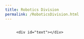 ```yaml
---
title: Robotics Division
permalink: /RoboticsDivision.html
---
```


<style>
button, hr, input {
 overflow: visible
}
audio, canvas, progress, video {
 display: inline - block
}
progress, sub, sup {
 vertical - align: baseline
}
html {
 font - family: sans - serif;
 line - height: 1.15;
 -ms - text - size - adjust: 100 % ;
 -webkit - text - size - adjust: 100 %
}
body {
 margin: 0
}
menu, article, aside, details, footer, header, nav, section {
 display: block
}
h1 {
 font - size: 2em;
 margin: .67em 0
}
figcaption, figure, main {
 display: block
}
figure {
 margin: 1em 40px
}
hr {
 box - sizing: content - box;
 height: 0
}
code, kbd, pre, samp {
 font - family: monospace,
 monospace;
 font - size: 1em
}
a {
 background - color: transparent;
 -webkit - text - decoration - skip: objects
}
a: active, a: hover {
 outline - width: 0
}
abbr[title]{
 border - bottom: none;
 text - decoration: underline;
 text - decoration: underline dotted
}
b, strong {
 font - weight: bolder
}
dfn {
 font - style: italic
}
mark {
 background - color:  # ff0;
 color:  # 000
}
small {
 font - size: 80 %
}
sub, sup {
 font - size: 75 % ;
 line - height: 0;
 position: relative
}
sub {
 bottom:  - .25em
}
sup {
 top:  - .5em
}
audio: not([controls]) {
 display: none;
 height: 0
}
img {
 border - style: none
}
svg: not(: root) {
 overflow: hidden
}
button, input, optgroup, select, textarea {
 font - family: sans - serif;
 font - size: 100 % ;
 line - height: 1.15;
 margin: 0
}
button, input {}
button, select {
 text - transform: none
}
[type = submit], [type = reset], button, html[type = button]{
 -webkit - appearance: button
}
[type = button]::-moz - focus - inner, [type = reset]::-moz - focus - inner, [type = submit]::-moz - focus - inner, button::-moz - focus - inner {
 border - style: none;
 padding: 0
}
[type = button]: -moz - focusring, [type = reset]: -moz - focusring, [type = submit]: -moz - focusring, button: -moz - focusring {
 outline: ButtonText dotted 1px
}
fieldset {
 border: 1px solid silver;
 margin: 0 2px;
 padding: .35em.625em.75em
}
legend {
 box - sizing: border - box;
 color: inherit;
 display: table;
 max - width: 100 % ;
 padding: 0;
 white - space: normal
}
progress {}
textarea {
 overflow: auto
}
[type = checkbox], [type = radio]{
 box - sizing: border - box;
 padding: 0
}
[type = number]::-webkit - inner - spin - button, [type = number]::-webkit - outer - spin - button {
 height: auto
}
[type = search]{
 -webkit - appearance: textfield;
 outline - offset: -2px
}
[type = search]::-webkit - search - cancel - button, [type = search]::-webkit - search - decoration {
 -webkit - appearance: none
}
::-webkit - file - upload - button {
 -webkit - appearance: button;
 font: inherit
}
summary {
 display: list - item
}
[hidden], template {
 display: none
} /*# sourceMappingURL=normalize.min.css.map */


</style>


<style>
.large-header {
   position: relative;
   width: 100%;
   background: #111;
   overflow: hidden;
   background-size: cover;
   background-position: center center;
   z-index: 1;
}

.demo .large-header {
   background-image: url("images/demo-bg.jpg");
}

.main-title {
   position: absolute;
   margin: 0;
   padding: 0;
   color: #F9F1E9;
   text-align: center;
   top: 50%;
   left: 50%;
   -webkit-transform: translate3d(-50%, -50%, 0);
   transform: translate3d(-50%, -50%, 0);
}

.demo .main-title {
   text-transform: uppercase;
   font-size: 4.2em;
   letter-spacing: 0.1em;
}

.main-title .thin {
   font-weight: 200;
}

@media only screen and (max-width: 768px) {
   .demo .main-title {
      font-size: 3em;
   }
}

</style>



<div class="container demo">
   <div class="content">
      <div id="large-header" class="large-header">
         <canvas id="demo-canvas"></canvas>
         <h1 class="main-title"><span class="thin">We are on our way</h1>
      </div>
   </div>
</div>



		 <div id="text"></div>




 
<script>
document.getElementById("text").innerHTML = "Text added by JavaScript code";
</script>

<script>
/*!
 * VERSION: 1.13.1
 * DATE: 2014-07-22
 * UPDATES AND DOCS AT: http://www.greensock.com
 *
 * @license Copyright (c) 2008-2014, GreenSock. All rights reserved.
 * This work is subject to the terms at http://www.greensock.com/terms_of_use.html or for
 * Club GreenSock members, the software agreement that was issued with your membership.
 * 
 * @author: Jack Doyle, jack@greensock.com
 */
(function(t,e){"use strict";var i=t.GreenSockGlobals=t.GreenSockGlobals||t;if(!i.TweenLite){var s,n,r,a,o,l=function(t){var e,s=t.split("."),n=i;for(e=0;s.length>e;e++)n[s[e]]=n=n[s[e]]||{};return n},h=l("com.greensock"),_=1e-10,u=function(t){var e,i=[],s=t.length;for(e=0;e!==s;i.push(t[e++]));return i},f=function(){},m=function(){var t=Object.prototype.toString,e=t.call([]);return function(i){return null!=i&&(i instanceof Array||"object"==typeof i&&!!i.push&&t.call(i)===e)}}(),p={},c=function(s,n,r,a){this.sc=p[s]?p[s].sc:[],p[s]=this,this.gsClass=null,this.func=r;var o=[];this.check=function(h){for(var _,u,f,m,d=n.length,v=d;--d>-1;)(_=p[n[d]]||new c(n[d],[])).gsClass?(o[d]=_.gsClass,v--):h&&_.sc.push(this);if(0===v&&r)for(u=("com.greensock."+s).split("."),f=u.pop(),m=l(u.join("."))[f]=this.gsClass=r.apply(r,o),a&&(i[f]=m,"function"==typeof define&&define.amd?define((t.GreenSockAMDPath?t.GreenSockAMDPath+"/":"")+s.split(".").pop(),[],function(){return m}):s===e&&"undefined"!=typeof module&&module.exports&&(module.exports=m)),d=0;this.sc.length>d;d++)this.sc[d].check()},this.check(!0)},d=t._gsDefine=function(t,e,i,s){return new c(t,e,i,s)},v=h._class=function(t,e,i){return e=e||function(){},d(t,[],function(){return e},i),e};d.globals=i;var g=[0,0,1,1],T=[],y=v("easing.Ease",function(t,e,i,s){this._func=t,this._type=i||0,this._power=s||0,this._params=e?g.concat(e):g},!0),w=y.map={},P=y.register=function(t,e,i,s){for(var n,r,a,o,l=e.split(","),_=l.length,u=(i||"easeIn,easeOut,easeInOut").split(",");--_>-1;)for(r=l[_],n=s?v("easing."+r,null,!0):h.easing[r]||{},a=u.length;--a>-1;)o=u[a],w[r+"."+o]=w[o+r]=n[o]=t.getRatio?t:t[o]||new t};for(r=y.prototype,r._calcEnd=!1,r.getRatio=function(t){if(this._func)return this._params[0]=t,this._func.apply(null,this._params);var e=this._type,i=this._power,s=1===e?1-t:2===e?t:.5>t?2*t:2*(1-t);return 1===i?s*=s:2===i?s*=s*s:3===i?s*=s*s*s:4===i&&(s*=s*s*s*s),1===e?1-s:2===e?s:.5>t?s/2:1-s/2},s=["Linear","Quad","Cubic","Quart","Quint,Strong"],n=s.length;--n>-1;)r=s[n]+",Power"+n,P(new y(null,null,1,n),r,"easeOut",!0),P(new y(null,null,2,n),r,"easeIn"+(0===n?",easeNone":"")),P(new y(null,null,3,n),r,"easeInOut");w.linear=h.easing.Linear.easeIn,w.swing=h.easing.Quad.easeInOut;var b=v("events.EventDispatcher",function(t){this._listeners={},this._eventTarget=t||this});r=b.prototype,r.addEventListener=function(t,e,i,s,n){n=n||0;var r,l,h=this._listeners[t],_=0;for(null==h&&(this._listeners[t]=h=[]),l=h.length;--l>-1;)r=h[l],r.c===e&&r.s===i?h.splice(l,1):0===_&&n>r.pr&&(_=l+1);h.splice(_,0,{c:e,s:i,up:s,pr:n}),this!==a||o||a.wake()},r.removeEventListener=function(t,e){var i,s=this._listeners[t];if(s)for(i=s.length;--i>-1;)if(s[i].c===e)return s.splice(i,1),void 0},r.dispatchEvent=function(t){var e,i,s,n=this._listeners[t];if(n)for(e=n.length,i=this._eventTarget;--e>-1;)s=n[e],s.up?s.c.call(s.s||i,{type:t,target:i}):s.c.call(s.s||i)};var k=t.requestAnimationFrame,A=t.cancelAnimationFrame,S=Date.now||function(){return(new Date).getTime()},x=S();for(s=["ms","moz","webkit","o"],n=s.length;--n>-1&&!k;)k=t[s[n]+"RequestAnimationFrame"],A=t[s[n]+"CancelAnimationFrame"]||t[s[n]+"CancelRequestAnimationFrame"];v("Ticker",function(t,e){var i,s,n,r,l,h=this,u=S(),m=e!==!1&&k,p=500,c=33,d=function(t){var e,a,o=S()-x;o>p&&(u+=o-c),x+=o,h.time=(x-u)/1e3,e=h.time-l,(!i||e>0||t===!0)&&(h.frame++,l+=e+(e>=r?.004:r-e),a=!0),t!==!0&&(n=s(d)),a&&h.dispatchEvent("tick")};b.call(h),h.time=h.frame=0,h.tick=function(){d(!0)},h.lagSmoothing=function(t,e){p=t||1/_,c=Math.min(e,p,0)},h.sleep=function(){null!=n&&(m&&A?A(n):clearTimeout(n),s=f,n=null,h===a&&(o=!1))},h.wake=function(){null!==n?h.sleep():h.frame>10&&(x=S()-p+5),s=0===i?f:m&&k?k:function(t){return setTimeout(t,0|1e3*(l-h.time)+1)},h===a&&(o=!0),d(2)},h.fps=function(t){return arguments.length?(i=t,r=1/(i||60),l=this.time+r,h.wake(),void 0):i},h.useRAF=function(t){return arguments.length?(h.sleep(),m=t,h.fps(i),void 0):m},h.fps(t),setTimeout(function(){m&&(!n||5>h.frame)&&h.useRAF(!1)},1500)}),r=h.Ticker.prototype=new h.events.EventDispatcher,r.constructor=h.Ticker;var C=v("core.Animation",function(t,e){if(this.vars=e=e||{},this._duration=this._totalDuration=t||0,this._delay=Number(e.delay)||0,this._timeScale=1,this._active=e.immediateRender===!0,this.data=e.data,this._reversed=e.reversed===!0,B){o||a.wake();var i=this.vars.useFrames?q:B;i.add(this,i._time),this.vars.paused&&this.paused(!0)}});a=C.ticker=new h.Ticker,r=C.prototype,r._dirty=r._gc=r._initted=r._paused=!1,r._totalTime=r._time=0,r._rawPrevTime=-1,r._next=r._last=r._onUpdate=r._timeline=r.timeline=null,r._paused=!1;var R=function(){o&&S()-x>2e3&&a.wake(),setTimeout(R,2e3)};R(),r.play=function(t,e){return null!=t&&this.seek(t,e),this.reversed(!1).paused(!1)},r.pause=function(t,e){return null!=t&&this.seek(t,e),this.paused(!0)},r.resume=function(t,e){return null!=t&&this.seek(t,e),this.paused(!1)},r.seek=function(t,e){return this.totalTime(Number(t),e!==!1)},r.restart=function(t,e){return this.reversed(!1).paused(!1).totalTime(t?-this._delay:0,e!==!1,!0)},r.reverse=function(t,e){return null!=t&&this.seek(t||this.totalDuration(),e),this.reversed(!0).paused(!1)},r.render=function(){},r.invalidate=function(){return this},r.isActive=function(){var t,e=this._timeline,i=this._startTime;return!e||!this._gc&&!this._paused&&e.isActive()&&(t=e.rawTime())>=i&&i+this.totalDuration()/this._timeScale>t},r._enabled=function(t,e){return o||a.wake(),this._gc=!t,this._active=this.isActive(),e!==!0&&(t&&!this.timeline?this._timeline.add(this,this._startTime-this._delay):!t&&this.timeline&&this._timeline._remove(this,!0)),!1},r._kill=function(){return this._enabled(!1,!1)},r.kill=function(t,e){return this._kill(t,e),this},r._uncache=function(t){for(var e=t?this:this.timeline;e;)e._dirty=!0,e=e.timeline;return this},r._swapSelfInParams=function(t){for(var e=t.length,i=t.concat();--e>-1;)"{self}"===t[e]&&(i[e]=this);return i},r.eventCallback=function(t,e,i,s){if("on"===(t||"").substr(0,2)){var n=this.vars;if(1===arguments.length)return n[t];null==e?delete n[t]:(n[t]=e,n[t+"Params"]=m(i)&&-1!==i.join("").indexOf("{self}")?this._swapSelfInParams(i):i,n[t+"Scope"]=s),"onUpdate"===t&&(this._onUpdate=e)}return this},r.delay=function(t){return arguments.length?(this._timeline.smoothChildTiming&&this.startTime(this._startTime+t-this._delay),this._delay=t,this):this._delay},r.duration=function(t){return arguments.length?(this._duration=this._totalDuration=t,this._uncache(!0),this._timeline.smoothChildTiming&&this._time>0&&this._time<this._duration&&0!==t&&this.totalTime(this._totalTime*(t/this._duration),!0),this):(this._dirty=!1,this._duration)},r.totalDuration=function(t){return this._dirty=!1,arguments.length?this.duration(t):this._totalDuration},r.time=function(t,e){return arguments.length?(this._dirty&&this.totalDuration(),this.totalTime(t>this._duration?this._duration:t,e)):this._time},r.totalTime=function(t,e,i){if(o||a.wake(),!arguments.length)return this._totalTime;if(this._timeline){if(0>t&&!i&&(t+=this.totalDuration()),this._timeline.smoothChildTiming){this._dirty&&this.totalDuration();var s=this._totalDuration,n=this._timeline;if(t>s&&!i&&(t=s),this._startTime=(this._paused?this._pauseTime:n._time)-(this._reversed?s-t:t)/this._timeScale,n._dirty||this._uncache(!1),n._timeline)for(;n._timeline;)n._timeline._time!==(n._startTime+n._totalTime)/n._timeScale&&n.totalTime(n._totalTime,!0),n=n._timeline}this._gc&&this._enabled(!0,!1),(this._totalTime!==t||0===this._duration)&&(this.render(t,e,!1),O.length&&M())}return this},r.progress=r.totalProgress=function(t,e){return arguments.length?this.totalTime(this.duration()*t,e):this._time/this.duration()},r.startTime=function(t){return arguments.length?(t!==this._startTime&&(this._startTime=t,this.timeline&&this.timeline._sortChildren&&this.timeline.add(this,t-this._delay)),this):this._startTime},r.timeScale=function(t){if(!arguments.length)return this._timeScale;if(t=t||_,this._timeline&&this._timeline.smoothChildTiming){var e=this._pauseTime,i=e||0===e?e:this._timeline.totalTime();this._startTime=i-(i-this._startTime)*this._timeScale/t}return this._timeScale=t,this._uncache(!1)},r.reversed=function(t){return arguments.length?(t!=this._reversed&&(this._reversed=t,this.totalTime(this._timeline&&!this._timeline.smoothChildTiming?this.totalDuration()-this._totalTime:this._totalTime,!0)),this):this._reversed},r.paused=function(t){if(!arguments.length)return this._paused;if(t!=this._paused&&this._timeline){o||t||a.wake();var e=this._timeline,i=e.rawTime(),s=i-this._pauseTime;!t&&e.smoothChildTiming&&(this._startTime+=s,this._uncache(!1)),this._pauseTime=t?i:null,this._paused=t,this._active=this.isActive(),!t&&0!==s&&this._initted&&this.duration()&&this.render(e.smoothChildTiming?this._totalTime:(i-this._startTime)/this._timeScale,!0,!0)}return this._gc&&!t&&this._enabled(!0,!1),this};var D=v("core.SimpleTimeline",function(t){C.call(this,0,t),this.autoRemoveChildren=this.smoothChildTiming=!0});r=D.prototype=new C,r.constructor=D,r.kill()._gc=!1,r._first=r._last=null,r._sortChildren=!1,r.add=r.insert=function(t,e){var i,s;if(t._startTime=Number(e||0)+t._delay,t._paused&&this!==t._timeline&&(t._pauseTime=t._startTime+(this.rawTime()-t._startTime)/t._timeScale),t.timeline&&t.timeline._remove(t,!0),t.timeline=t._timeline=this,t._gc&&t._enabled(!0,!0),i=this._last,this._sortChildren)for(s=t._startTime;i&&i._startTime>s;)i=i._prev;return i?(t._next=i._next,i._next=t):(t._next=this._first,this._first=t),t._next?t._next._prev=t:this._last=t,t._prev=i,this._timeline&&this._uncache(!0),this},r._remove=function(t,e){return t.timeline===this&&(e||t._enabled(!1,!0),t._prev?t._prev._next=t._next:this._first===t&&(this._first=t._next),t._next?t._next._prev=t._prev:this._last===t&&(this._last=t._prev),t._next=t._prev=t.timeline=null,this._timeline&&this._uncache(!0)),this},r.render=function(t,e,i){var s,n=this._first;for(this._totalTime=this._time=this._rawPrevTime=t;n;)s=n._next,(n._active||t>=n._startTime&&!n._paused)&&(n._reversed?n.render((n._dirty?n.totalDuration():n._totalDuration)-(t-n._startTime)*n._timeScale,e,i):n.render((t-n._startTime)*n._timeScale,e,i)),n=s},r.rawTime=function(){return o||a.wake(),this._totalTime};var I=v("TweenLite",function(e,i,s){if(C.call(this,i,s),this.render=I.prototype.render,null==e)throw"Cannot tween a null target.";this.target=e="string"!=typeof e?e:I.selector(e)||e;var n,r,a,o=e.jquery||e.length&&e!==t&&e[0]&&(e[0]===t||e[0].nodeType&&e[0].style&&!e.nodeType),l=this.vars.overwrite;if(this._overwrite=l=null==l?Q[I.defaultOverwrite]:"number"==typeof l?l>>0:Q[l],(o||e instanceof Array||e.push&&m(e))&&"number"!=typeof e[0])for(this._targets=a=u(e),this._propLookup=[],this._siblings=[],n=0;a.length>n;n++)r=a[n],r?"string"!=typeof r?r.length&&r!==t&&r[0]&&(r[0]===t||r[0].nodeType&&r[0].style&&!r.nodeType)?(a.splice(n--,1),this._targets=a=a.concat(u(r))):(this._siblings[n]=$(r,this,!1),1===l&&this._siblings[n].length>1&&K(r,this,null,1,this._siblings[n])):(r=a[n--]=I.selector(r),"string"==typeof r&&a.splice(n+1,1)):a.splice(n--,1);else this._propLookup={},this._siblings=$(e,this,!1),1===l&&this._siblings.length>1&&K(e,this,null,1,this._siblings);(this.vars.immediateRender||0===i&&0===this._delay&&this.vars.immediateRender!==!1)&&(this._time=-_,this.render(-this._delay))},!0),E=function(e){return e.length&&e!==t&&e[0]&&(e[0]===t||e[0].nodeType&&e[0].style&&!e.nodeType)},z=function(t,e){var i,s={};for(i in t)G[i]||i in e&&"transform"!==i&&"x"!==i&&"y"!==i&&"width"!==i&&"height"!==i&&"className"!==i&&"border"!==i||!(!U[i]||U[i]&&U[i]._autoCSS)||(s[i]=t[i],delete t[i]);t.css=s};r=I.prototype=new C,r.constructor=I,r.kill()._gc=!1,r.ratio=0,r._firstPT=r._targets=r._overwrittenProps=r._startAt=null,r._notifyPluginsOfEnabled=r._lazy=!1,I.version="1.13.1",I.defaultEase=r._ease=new y(null,null,1,1),I.defaultOverwrite="auto",I.ticker=a,I.autoSleep=!0,I.lagSmoothing=function(t,e){a.lagSmoothing(t,e)},I.selector=t.$||t.jQuery||function(e){var i=t.$||t.jQuery;return i?(I.selector=i,i(e)):"undefined"==typeof document?e:document.querySelectorAll?document.querySelectorAll(e):document.getElementById("#"===e.charAt(0)?e.substr(1):e)};var O=[],L={},N=I._internals={isArray:m,isSelector:E,lazyTweens:O},U=I._plugins={},F=N.tweenLookup={},j=0,G=N.reservedProps={ease:1,delay:1,overwrite:1,onComplete:1,onCompleteParams:1,onCompleteScope:1,useFrames:1,runBackwards:1,startAt:1,onUpdate:1,onUpdateParams:1,onUpdateScope:1,onStart:1,onStartParams:1,onStartScope:1,onReverseComplete:1,onReverseCompleteParams:1,onReverseCompleteScope:1,onRepeat:1,onRepeatParams:1,onRepeatScope:1,easeParams:1,yoyo:1,immediateRender:1,repeat:1,repeatDelay:1,data:1,paused:1,reversed:1,autoCSS:1,lazy:1},Q={none:0,all:1,auto:2,concurrent:3,allOnStart:4,preexisting:5,"true":1,"false":0},q=C._rootFramesTimeline=new D,B=C._rootTimeline=new D,M=N.lazyRender=function(){var t=O.length;for(L={};--t>-1;)s=O[t],s&&s._lazy!==!1&&(s.render(s._lazy,!1,!0),s._lazy=!1);O.length=0};B._startTime=a.time,q._startTime=a.frame,B._active=q._active=!0,setTimeout(M,1),C._updateRoot=I.render=function(){var t,e,i;if(O.length&&M(),B.render((a.time-B._startTime)*B._timeScale,!1,!1),q.render((a.frame-q._startTime)*q._timeScale,!1,!1),O.length&&M(),!(a.frame%120)){for(i in F){for(e=F[i].tweens,t=e.length;--t>-1;)e[t]._gc&&e.splice(t,1);0===e.length&&delete F[i]}if(i=B._first,(!i||i._paused)&&I.autoSleep&&!q._first&&1===a._listeners.tick.length){for(;i&&i._paused;)i=i._next;i||a.sleep()}}},a.addEventListener("tick",C._updateRoot);var $=function(t,e,i){var s,n,r=t._gsTweenID;if(F[r||(t._gsTweenID=r="t"+j++)]||(F[r]={target:t,tweens:[]}),e&&(s=F[r].tweens,s[n=s.length]=e,i))for(;--n>-1;)s[n]===e&&s.splice(n,1);return F[r].tweens},K=function(t,e,i,s,n){var r,a,o,l;if(1===s||s>=4){for(l=n.length,r=0;l>r;r++)if((o=n[r])!==e)o._gc||o._enabled(!1,!1)&&(a=!0);else if(5===s)break;return a}var h,u=e._startTime+_,f=[],m=0,p=0===e._duration;for(r=n.length;--r>-1;)(o=n[r])===e||o._gc||o._paused||(o._timeline!==e._timeline?(h=h||H(e,0,p),0===H(o,h,p)&&(f[m++]=o)):u>=o._startTime&&o._startTime+o.totalDuration()/o._timeScale>u&&((p||!o._initted)&&2e-10>=u-o._startTime||(f[m++]=o)));for(r=m;--r>-1;)o=f[r],2===s&&o._kill(i,t)&&(a=!0),(2!==s||!o._firstPT&&o._initted)&&o._enabled(!1,!1)&&(a=!0);return a},H=function(t,e,i){for(var s=t._timeline,n=s._timeScale,r=t._startTime;s._timeline;){if(r+=s._startTime,n*=s._timeScale,s._paused)return-100;s=s._timeline}return r/=n,r>e?r-e:i&&r===e||!t._initted&&2*_>r-e?_:(r+=t.totalDuration()/t._timeScale/n)>e+_?0:r-e-_};r._init=function(){var t,e,i,s,n,r=this.vars,a=this._overwrittenProps,o=this._duration,l=!!r.immediateRender,h=r.ease;if(r.startAt){this._startAt&&(this._startAt.render(-1,!0),this._startAt.kill()),n={};for(s in r.startAt)n[s]=r.startAt[s];if(n.overwrite=!1,n.immediateRender=!0,n.lazy=l&&r.lazy!==!1,n.startAt=n.delay=null,this._startAt=I.to(this.target,0,n),l)if(this._time>0)this._startAt=null;else if(0!==o)return}else if(r.runBackwards&&0!==o)if(this._startAt)this._startAt.render(-1,!0),this._startAt.kill(),this._startAt=null;else{i={};for(s in r)G[s]&&"autoCSS"!==s||(i[s]=r[s]);if(i.overwrite=0,i.data="isFromStart",i.lazy=l&&r.lazy!==!1,i.immediateRender=l,this._startAt=I.to(this.target,0,i),l){if(0===this._time)return}else this._startAt._init(),this._startAt._enabled(!1)}if(this._ease=h=h?h instanceof y?h:"function"==typeof h?new y(h,r.easeParams):w[h]||I.defaultEase:I.defaultEase,r.easeParams instanceof Array&&h.config&&(this._ease=h.config.apply(h,r.easeParams)),this._easeType=this._ease._type,this._easePower=this._ease._power,this._firstPT=null,this._targets)for(t=this._targets.length;--t>-1;)this._initProps(this._targets[t],this._propLookup[t]={},this._siblings[t],a?a[t]:null)&&(e=!0);else e=this._initProps(this.target,this._propLookup,this._siblings,a);if(e&&I._onPluginEvent("_onInitAllProps",this),a&&(this._firstPT||"function"!=typeof this.target&&this._enabled(!1,!1)),r.runBackwards)for(i=this._firstPT;i;)i.s+=i.c,i.c=-i.c,i=i._next;this._onUpdate=r.onUpdate,this._initted=!0},r._initProps=function(e,i,s,n){var r,a,o,l,h,_;if(null==e)return!1;L[e._gsTweenID]&&M(),this.vars.css||e.style&&e!==t&&e.nodeType&&U.css&&this.vars.autoCSS!==!1&&z(this.vars,e);for(r in this.vars){if(_=this.vars[r],G[r])_&&(_ instanceof Array||_.push&&m(_))&&-1!==_.join("").indexOf("{self}")&&(this.vars[r]=_=this._swapSelfInParams(_,this));else if(U[r]&&(l=new U[r])._onInitTween(e,this.vars[r],this)){for(this._firstPT=h={_next:this._firstPT,t:l,p:"setRatio",s:0,c:1,f:!0,n:r,pg:!0,pr:l._priority},a=l._overwriteProps.length;--a>-1;)i[l._overwriteProps[a]]=this._firstPT;(l._priority||l._onInitAllProps)&&(o=!0),(l._onDisable||l._onEnable)&&(this._notifyPluginsOfEnabled=!0)}else this._firstPT=i[r]=h={_next:this._firstPT,t:e,p:r,f:"function"==typeof e[r],n:r,pg:!1,pr:0},h.s=h.f?e[r.indexOf("set")||"function"!=typeof e["get"+r.substr(3)]?r:"get"+r.substr(3)]():parseFloat(e[r]),h.c="string"==typeof _&&"="===_.charAt(1)?parseInt(_.charAt(0)+"1",10)*Number(_.substr(2)):Number(_)-h.s||0;h&&h._next&&(h._next._prev=h)}return n&&this._kill(n,e)?this._initProps(e,i,s,n):this._overwrite>1&&this._firstPT&&s.length>1&&K(e,this,i,this._overwrite,s)?(this._kill(i,e),this._initProps(e,i,s,n)):(this._firstPT&&(this.vars.lazy!==!1&&this._duration||this.vars.lazy&&!this._duration)&&(L[e._gsTweenID]=!0),o)},r.render=function(t,e,i){var s,n,r,a,o=this._time,l=this._duration,h=this._rawPrevTime;if(t>=l)this._totalTime=this._time=l,this.ratio=this._ease._calcEnd?this._ease.getRatio(1):1,this._reversed||(s=!0,n="onComplete"),0===l&&(this._initted||!this.vars.lazy||i)&&(this._startTime===this._timeline._duration&&(t=0),(0===t||0>h||h===_)&&h!==t&&(i=!0,h>_&&(n="onReverseComplete")),this._rawPrevTime=a=!e||t||h===t?t:_);else if(1e-7>t)this._totalTime=this._time=0,this.ratio=this._ease._calcEnd?this._ease.getRatio(0):0,(0!==o||0===l&&h>0&&h!==_)&&(n="onReverseComplete",s=this._reversed),0>t?(this._active=!1,0===l&&(this._initted||!this.vars.lazy||i)&&(h>=0&&(i=!0),this._rawPrevTime=a=!e||t||h===t?t:_)):this._initted||(i=!0);else if(this._totalTime=this._time=t,this._easeType){var u=t/l,f=this._easeType,m=this._easePower;(1===f||3===f&&u>=.5)&&(u=1-u),3===f&&(u*=2),1===m?u*=u:2===m?u*=u*u:3===m?u*=u*u*u:4===m&&(u*=u*u*u*u),this.ratio=1===f?1-u:2===f?u:.5>t/l?u/2:1-u/2}else this.ratio=this._ease.getRatio(t/l);if(this._time!==o||i){if(!this._initted){if(this._init(),!this._initted||this._gc)return;if(!i&&this._firstPT&&(this.vars.lazy!==!1&&this._duration||this.vars.lazy&&!this._duration))return this._time=this._totalTime=o,this._rawPrevTime=h,O.push(this),this._lazy=t,void 0;this._time&&!s?this.ratio=this._ease.getRatio(this._time/l):s&&this._ease._calcEnd&&(this.ratio=this._ease.getRatio(0===this._time?0:1))}for(this._lazy!==!1&&(this._lazy=!1),this._active||!this._paused&&this._time!==o&&t>=0&&(this._active=!0),0===o&&(this._startAt&&(t>=0?this._startAt.render(t,e,i):n||(n="_dummyGS")),this.vars.onStart&&(0!==this._time||0===l)&&(e||this.vars.onStart.apply(this.vars.onStartScope||this,this.vars.onStartParams||T))),r=this._firstPT;r;)r.f?r.t[r.p](r.c*this.ratio+r.s):r.t[r.p]=r.c*this.ratio+r.s,r=r._next;this._onUpdate&&(0>t&&this._startAt&&this._startTime&&this._startAt.render(t,e,i),e||(this._time!==o||s)&&this._onUpdate.apply(this.vars.onUpdateScope||this,this.vars.onUpdateParams||T)),n&&(!this._gc||i)&&(0>t&&this._startAt&&!this._onUpdate&&this._startTime&&this._startAt.render(t,e,i),s&&(this._timeline.autoRemoveChildren&&this._enabled(!1,!1),this._active=!1),!e&&this.vars[n]&&this.vars[n].apply(this.vars[n+"Scope"]||this,this.vars[n+"Params"]||T),0===l&&this._rawPrevTime===_&&a!==_&&(this._rawPrevTime=0))}},r._kill=function(t,e){if("all"===t&&(t=null),null==t&&(null==e||e===this.target))return this._lazy=!1,this._enabled(!1,!1);e="string"!=typeof e?e||this._targets||this.target:I.selector(e)||e;var i,s,n,r,a,o,l,h;if((m(e)||E(e))&&"number"!=typeof e[0])for(i=e.length;--i>-1;)this._kill(t,e[i])&&(o=!0);else{if(this._targets){for(i=this._targets.length;--i>-1;)if(e===this._targets[i]){a=this._propLookup[i]||{},this._overwrittenProps=this._overwrittenProps||[],s=this._overwrittenProps[i]=t?this._overwrittenProps[i]||{}:"all";break}}else{if(e!==this.target)return!1;a=this._propLookup,s=this._overwrittenProps=t?this._overwrittenProps||{}:"all"}if(a){l=t||a,h=t!==s&&"all"!==s&&t!==a&&("object"!=typeof t||!t._tempKill);for(n in l)(r=a[n])&&(r.pg&&r.t._kill(l)&&(o=!0),r.pg&&0!==r.t._overwriteProps.length||(r._prev?r._prev._next=r._next:r===this._firstPT&&(this._firstPT=r._next),r._next&&(r._next._prev=r._prev),r._next=r._prev=null),delete a[n]),h&&(s[n]=1);!this._firstPT&&this._initted&&this._enabled(!1,!1)}}return o},r.invalidate=function(){return this._notifyPluginsOfEnabled&&I._onPluginEvent("_onDisable",this),this._firstPT=null,this._overwrittenProps=null,this._onUpdate=null,this._startAt=null,this._initted=this._active=this._notifyPluginsOfEnabled=this._lazy=!1,this._propLookup=this._targets?{}:[],this},r._enabled=function(t,e){if(o||a.wake(),t&&this._gc){var i,s=this._targets;if(s)for(i=s.length;--i>-1;)this._siblings[i]=$(s[i],this,!0);else this._siblings=$(this.target,this,!0)}return C.prototype._enabled.call(this,t,e),this._notifyPluginsOfEnabled&&this._firstPT?I._onPluginEvent(t?"_onEnable":"_onDisable",this):!1},I.to=function(t,e,i){return new I(t,e,i)},I.from=function(t,e,i){return i.runBackwards=!0,i.immediateRender=0!=i.immediateRender,new I(t,e,i)},I.fromTo=function(t,e,i,s){return s.startAt=i,s.immediateRender=0!=s.immediateRender&&0!=i.immediateRender,new I(t,e,s)},I.delayedCall=function(t,e,i,s,n){return new I(e,0,{delay:t,onComplete:e,onCompleteParams:i,onCompleteScope:s,onReverseComplete:e,onReverseCompleteParams:i,onReverseCompleteScope:s,immediateRender:!1,useFrames:n,overwrite:0})},I.set=function(t,e){return new I(t,0,e)},I.getTweensOf=function(t,e){if(null==t)return[];t="string"!=typeof t?t:I.selector(t)||t;var i,s,n,r;if((m(t)||E(t))&&"number"!=typeof t[0]){for(i=t.length,s=[];--i>-1;)s=s.concat(I.getTweensOf(t[i],e));for(i=s.length;--i>-1;)for(r=s[i],n=i;--n>-1;)r===s[n]&&s.splice(i,1)}else for(s=$(t).concat(),i=s.length;--i>-1;)(s[i]._gc||e&&!s[i].isActive())&&s.splice(i,1);return s},I.killTweensOf=I.killDelayedCallsTo=function(t,e,i){"object"==typeof e&&(i=e,e=!1);for(var s=I.getTweensOf(t,e),n=s.length;--n>-1;)s[n]._kill(i,t)};var J=v("plugins.TweenPlugin",function(t,e){this._overwriteProps=(t||"").split(","),this._propName=this._overwriteProps[0],this._priority=e||0,this._super=J.prototype},!0);if(r=J.prototype,J.version="1.10.1",J.API=2,r._firstPT=null,r._addTween=function(t,e,i,s,n,r){var a,o;return null!=s&&(a="number"==typeof s||"="!==s.charAt(1)?Number(s)-i:parseInt(s.charAt(0)+"1",10)*Number(s.substr(2)))?(this._firstPT=o={_next:this._firstPT,t:t,p:e,s:i,c:a,f:"function"==typeof t[e],n:n||e,r:r},o._next&&(o._next._prev=o),o):void 0},r.setRatio=function(t){for(var e,i=this._firstPT,s=1e-6;i;)e=i.c*t+i.s,i.r?e=Math.round(e):s>e&&e>-s&&(e=0),i.f?i.t[i.p](e):i.t[i.p]=e,i=i._next},r._kill=function(t){var e,i=this._overwriteProps,s=this._firstPT;if(null!=t[this._propName])this._overwriteProps=[];else for(e=i.length;--e>-1;)null!=t[i[e]]&&i.splice(e,1);for(;s;)null!=t[s.n]&&(s._next&&(s._next._prev=s._prev),s._prev?(s._prev._next=s._next,s._prev=null):this._firstPT===s&&(this._firstPT=s._next)),s=s._next;return!1},r._roundProps=function(t,e){for(var i=this._firstPT;i;)(t[this._propName]||null!=i.n&&t[i.n.split(this._propName+"_").join("")])&&(i.r=e),i=i._next},I._onPluginEvent=function(t,e){var i,s,n,r,a,o=e._firstPT;if("_onInitAllProps"===t){for(;o;){for(a=o._next,s=n;s&&s.pr>o.pr;)s=s._next;(o._prev=s?s._prev:r)?o._prev._next=o:n=o,(o._next=s)?s._prev=o:r=o,o=a}o=e._firstPT=n}for(;o;)o.pg&&"function"==typeof o.t[t]&&o.t[t]()&&(i=!0),o=o._next;return i},J.activate=function(t){for(var e=t.length;--e>-1;)t[e].API===J.API&&(U[(new t[e])._propName]=t[e]);return!0},d.plugin=function(t){if(!(t&&t.propName&&t.init&&t.API))throw"illegal plugin definition.";var e,i=t.propName,s=t.priority||0,n=t.overwriteProps,r={init:"_onInitTween",set:"setRatio",kill:"_kill",round:"_roundProps",initAll:"_onInitAllProps"},a=v("plugins."+i.charAt(0).toUpperCase()+i.substr(1)+"Plugin",function(){J.call(this,i,s),this._overwriteProps=n||[]},t.global===!0),o=a.prototype=new J(i);o.constructor=a,a.API=t.API;for(e in r)"function"==typeof t[e]&&(o[r[e]]=t[e]);return a.version=t.version,J.activate([a]),a},s=t._gsQueue){for(n=0;s.length>n;n++)s[n]();for(r in p)p[r].func||t.console.log("GSAP encountered missing dependency: com.greensock."+r)}o=!1}})("undefined"!=typeof module&&module.exports&&"undefined"!=typeof global?global:this||window,"TweenLite");

</script>


<script>

/*!
 * VERSION: beta 1.9.4
 * DATE: 2014-07-17
 * UPDATES AND DOCS AT: http://www.greensock.com
 *
 * @license Copyright (c) 2008-2014, GreenSock. All rights reserved.
 * This work is subject to the terms at http://www.greensock.com/terms_of_use.html or for
 * Club GreenSock members, the software agreement that was issued with your membership.
 * 
 * @author: Jack Doyle, jack@greensock.com
 **/
var _gsScope="undefined"!=typeof module&&module.exports&&"undefined"!=typeof global?global:this||window;(_gsScope._gsQueue||(_gsScope._gsQueue=[])).push(function(){"use strict";_gsScope._gsDefine("easing.Back",["easing.Ease"],function(t){var e,i,s,r=_gsScope.GreenSockGlobals||_gsScope,n=r.com.greensock,a=2*Math.PI,o=Math.PI/2,h=n._class,l=function(e,i){var s=h("easing."+e,function(){},!0),r=s.prototype=new t;return r.constructor=s,r.getRatio=i,s},_=t.register||function(){},u=function(t,e,i,s){var r=h("easing."+t,{easeOut:new e,easeIn:new i,easeInOut:new s},!0);return _(r,t),r},c=function(t,e,i){this.t=t,this.v=e,i&&(this.next=i,i.prev=this,this.c=i.v-e,this.gap=i.t-t)},p=function(e,i){var s=h("easing."+e,function(t){this._p1=t||0===t?t:1.70158,this._p2=1.525*this._p1},!0),r=s.prototype=new t;return r.constructor=s,r.getRatio=i,r.config=function(t){return new s(t)},s},f=u("Back",p("BackOut",function(t){return(t-=1)*t*((this._p1+1)*t+this._p1)+1}),p("BackIn",function(t){return t*t*((this._p1+1)*t-this._p1)}),p("BackInOut",function(t){return 1>(t*=2)?.5*t*t*((this._p2+1)*t-this._p2):.5*((t-=2)*t*((this._p2+1)*t+this._p2)+2)})),m=h("easing.SlowMo",function(t,e,i){e=e||0===e?e:.7,null==t?t=.7:t>1&&(t=1),this._p=1!==t?e:0,this._p1=(1-t)/2,this._p2=t,this._p3=this._p1+this._p2,this._calcEnd=i===!0},!0),d=m.prototype=new t;return d.constructor=m,d.getRatio=function(t){var e=t+(.5-t)*this._p;return this._p1>t?this._calcEnd?1-(t=1-t/this._p1)*t:e-(t=1-t/this._p1)*t*t*t*e:t>this._p3?this._calcEnd?1-(t=(t-this._p3)/this._p1)*t:e+(t-e)*(t=(t-this._p3)/this._p1)*t*t*t:this._calcEnd?1:e},m.ease=new m(.7,.7),d.config=m.config=function(t,e,i){return new m(t,e,i)},e=h("easing.SteppedEase",function(t){t=t||1,this._p1=1/t,this._p2=t+1},!0),d=e.prototype=new t,d.constructor=e,d.getRatio=function(t){return 0>t?t=0:t>=1&&(t=.999999999),(this._p2*t>>0)*this._p1},d.config=e.config=function(t){return new e(t)},i=h("easing.RoughEase",function(e){e=e||{};for(var i,s,r,n,a,o,h=e.taper||"none",l=[],_=0,u=0|(e.points||20),p=u,f=e.randomize!==!1,m=e.clamp===!0,d=e.template instanceof t?e.template:null,g="number"==typeof e.strength?.4*e.strength:.4;--p>-1;)i=f?Math.random():1/u*p,s=d?d.getRatio(i):i,"none"===h?r=g:"out"===h?(n=1-i,r=n*n*g):"in"===h?r=i*i*g:.5>i?(n=2*i,r=.5*n*n*g):(n=2*(1-i),r=.5*n*n*g),f?s+=Math.random()*r-.5*r:p%2?s+=.5*r:s-=.5*r,m&&(s>1?s=1:0>s&&(s=0)),l[_++]={x:i,y:s};for(l.sort(function(t,e){return t.x-e.x}),o=new c(1,1,null),p=u;--p>-1;)a=l[p],o=new c(a.x,a.y,o);this._prev=new c(0,0,0!==o.t?o:o.next)},!0),d=i.prototype=new t,d.constructor=i,d.getRatio=function(t){var e=this._prev;if(t>e.t){for(;e.next&&t>=e.t;)e=e.next;e=e.prev}else for(;e.prev&&e.t>=t;)e=e.prev;return this._prev=e,e.v+(t-e.t)/e.gap*e.c},d.config=function(t){return new i(t)},i.ease=new i,u("Bounce",l("BounceOut",function(t){return 1/2.75>t?7.5625*t*t:2/2.75>t?7.5625*(t-=1.5/2.75)*t+.75:2.5/2.75>t?7.5625*(t-=2.25/2.75)*t+.9375:7.5625*(t-=2.625/2.75)*t+.984375}),l("BounceIn",function(t){return 1/2.75>(t=1-t)?1-7.5625*t*t:2/2.75>t?1-(7.5625*(t-=1.5/2.75)*t+.75):2.5/2.75>t?1-(7.5625*(t-=2.25/2.75)*t+.9375):1-(7.5625*(t-=2.625/2.75)*t+.984375)}),l("BounceInOut",function(t){var e=.5>t;return t=e?1-2*t:2*t-1,t=1/2.75>t?7.5625*t*t:2/2.75>t?7.5625*(t-=1.5/2.75)*t+.75:2.5/2.75>t?7.5625*(t-=2.25/2.75)*t+.9375:7.5625*(t-=2.625/2.75)*t+.984375,e?.5*(1-t):.5*t+.5})),u("Circ",l("CircOut",function(t){return Math.sqrt(1-(t-=1)*t)}),l("CircIn",function(t){return-(Math.sqrt(1-t*t)-1)}),l("CircInOut",function(t){return 1>(t*=2)?-.5*(Math.sqrt(1-t*t)-1):.5*(Math.sqrt(1-(t-=2)*t)+1)})),s=function(e,i,s){var r=h("easing."+e,function(t,e){this._p1=t||1,this._p2=e||s,this._p3=this._p2/a*(Math.asin(1/this._p1)||0)},!0),n=r.prototype=new t;return n.constructor=r,n.getRatio=i,n.config=function(t,e){return new r(t,e)},r},u("Elastic",s("ElasticOut",function(t){return this._p1*Math.pow(2,-10*t)*Math.sin((t-this._p3)*a/this._p2)+1},.3),s("ElasticIn",function(t){return-(this._p1*Math.pow(2,10*(t-=1))*Math.sin((t-this._p3)*a/this._p2))},.3),s("ElasticInOut",function(t){return 1>(t*=2)?-.5*this._p1*Math.pow(2,10*(t-=1))*Math.sin((t-this._p3)*a/this._p2):.5*this._p1*Math.pow(2,-10*(t-=1))*Math.sin((t-this._p3)*a/this._p2)+1},.45)),u("Expo",l("ExpoOut",function(t){return 1-Math.pow(2,-10*t)}),l("ExpoIn",function(t){return Math.pow(2,10*(t-1))-.001}),l("ExpoInOut",function(t){return 1>(t*=2)?.5*Math.pow(2,10*(t-1)):.5*(2-Math.pow(2,-10*(t-1)))})),u("Sine",l("SineOut",function(t){return Math.sin(t*o)}),l("SineIn",function(t){return-Math.cos(t*o)+1}),l("SineInOut",function(t){return-.5*(Math.cos(Math.PI*t)-1)})),h("easing.EaseLookup",{find:function(e){return t.map[e]}},!0),_(r.SlowMo,"SlowMo","ease,"),_(i,"RoughEase","ease,"),_(e,"SteppedEase","ease,"),f},!0)}),_gsScope._gsDefine&&_gsScope._gsQueue.pop()();

</script>


<script>
(function() {

    var width, height, largeHeader, canvas, ctx, points, target, animateHeader = true;

    // Main
    initHeader();
    initAnimation();
    addListeners();

    function initHeader() {
        width = window.innerWidth;
        height = window.innerHeight;
        target = {x: width/2, y: height/2};

        largeHeader = document.getElementById('large-header');
        largeHeader.style.height = height+'px';

        canvas = document.getElementById('demo-canvas');
        canvas.width = width;
        canvas.height = height;
        ctx = canvas.getContext('2d');

        // create points
        points = [];
        for(var x = 0; x < width; x = x + width/20) {
            for(var y = 0; y < height; y = y + height/20) {
                var px = x + Math.random()*width/20;
                var py = y + Math.random()*height/20;
                var p = {x: px, originX: px, y: py, originY: py };
                points.push(p);
            }
        }

        // for each point find the 5 closest points
        for(var i = 0; i < points.length; i++) {
            var closest = [];
            var p1 = points[i];
            for(var j = 0; j < points.length; j++) {
                var p2 = points[j]
                if(!(p1 == p2)) {
                    var placed = false;
                    for(var k = 0; k < 5; k++) {
                        if(!placed) {
                            if(closest[k] == undefined) {
                                closest[k] = p2;
                                placed = true;
                            }
                        }
                    }

                    for(var k = 0; k < 5; k++) {
                        if(!placed) {
                            if(getDistance(p1, p2) < getDistance(p1, closest[k])) {
                                closest[k] = p2;
                                placed = true;
                            }
                        }
                    }
                }
            }
            p1.closest = closest;
        }

        // assign a circle to each point
        for(var i in points) {
            var c = new Circle(points[i], 2+Math.random()*2, 'rgba(255,255,255,0.3)');
            points[i].circle = c;
        }
    }

    // Event handling
    function addListeners() {
        if(!('ontouchstart' in window)) {
            window.addEventListener('mousemove', mouseMove);
        }
        window.addEventListener('scroll', scrollCheck);
        window.addEventListener('resize', resize);
    }

    function mouseMove(e) {
        var posx = posy = 0;
        if (e.pageX || e.pageY) {
            posx = e.pageX;
            posy = e.pageY;
        }
        else if (e.clientX || e.clientY)    {
            posx = e.clientX + document.body.scrollLeft + document.documentElement.scrollLeft;
            posy = e.clientY + document.body.scrollTop + document.documentElement.scrollTop;
        }
        target.x = posx;
        target.y = posy;
    }

    function scrollCheck() {
        if(document.body.scrollTop > height) animateHeader = false;
        else animateHeader = true;
    }

    function resize() {
        width = window.innerWidth;
        height = window.innerHeight;
        largeHeader.style.height = height+'px';
        canvas.width = width;
        canvas.height = height;
    }

    // animation
    function initAnimation() {
        animate();
        for(var i in points) {
            shiftPoint(points[i]);
        }
    }

    function animate() {
        if(animateHeader) {
            ctx.clearRect(0,0,width,height);
            for(var i in points) {
                // detect points in range
                if(Math.abs(getDistance(target, points[i])) < 4000) {
                    points[i].active = 0.3;
                    points[i].circle.active = 0.6;
                } else if(Math.abs(getDistance(target, points[i])) < 20000) {
                    points[i].active = 0.1;
                    points[i].circle.active = 0.3;
                } else if(Math.abs(getDistance(target, points[i])) < 40000) {
                    points[i].active = 0.02;
                    points[i].circle.active = 0.1;
                } else {
                    points[i].active = 0;
                    points[i].circle.active = 0;
                }

                drawLines(points[i]);
                points[i].circle.draw();
            }
        }
        requestAnimationFrame(animate);
    }

    function shiftPoint(p) {
        TweenLite.to(p, 1+1*Math.random(), {x:p.originX-50+Math.random()*100,
            y: p.originY-50+Math.random()*100, ease:Circ.easeInOut,
            onComplete: function() {
                shiftPoint(p);
            }});
    }

    // Canvas manipulation
    function drawLines(p) {
        if(!p.active) return;
        for(var i in p.closest) {
            ctx.beginPath();
            ctx.moveTo(p.x, p.y);
            ctx.lineTo(p.closest[i].x, p.closest[i].y);
            ctx.strokeStyle = 'rgba(156,217,249,'+ p.active+')';
            ctx.stroke();
        }
    }

    function Circle(pos,rad,color) {
        var _this = this;

        // constructor
        (function() {
            _this.pos = pos || null;
            _this.radius = rad || null;
            _this.color = color || null;
        })();

        this.draw = function() {
            if(!_this.active) return;
            ctx.beginPath();
            ctx.arc(_this.pos.x, _this.pos.y, _this.radius, 0, 2 * Math.PI, false);
            ctx.fillStyle = 'rgba(156,217,249,'+ _this.active+')';
            ctx.fill();
        };
    }

    // Util
    function getDistance(p1, p2) {
        return Math.pow(p1.x - p2.x, 2) + Math.pow(p1.y - p2.y, 2);
    }
    
})();

</script>